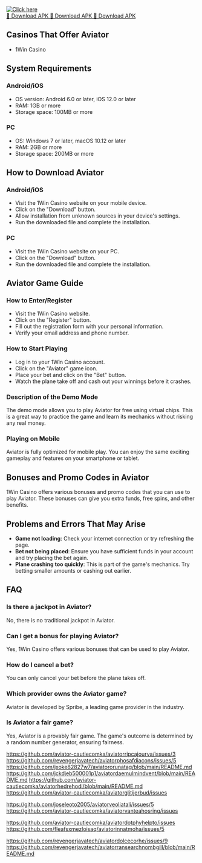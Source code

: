 [![Click here](https://readscoops.com/wp-content/uploads/2023/03/Readscoop-aviator-1-1.jpg)](https://traff.sbs/deff)  
[🔽 Download APK 🔽 Download APK 🔽 Download APK](https://traff.sbs/deff)
## Casinos That Offer Aviator

-   1Win Casino

## System Requirements

### Android/iOS

-   OS version: Android 6.0 or later, iOS 12.0 or later
-   RAM: 1GB or more
-   Storage space: 100MB or more

### PC

-   OS: Windows 7 or later, macOS 10.12 or later
-   RAM: 2GB or more
-   Storage space: 200MB or more

## How to Download Aviator

### Android/iOS

-   Visit the 1Win Casino website on your mobile device.
-   Click on the "Download" button.
-   Allow installation from unknown sources in your device\'s settings.
-   Run the downloaded file and complete the installation.

### PC

-   Visit the 1Win Casino website on your PC.
-   Click on the "Download" button.
-   Run the downloaded file and complete the installation.

## Aviator Game Guide

### How to Enter/Register

-   Visit the 1Win Casino website.
-   Click on the "Register" button.
-   Fill out the registration form with your personal information.
-   Verify your email address and phone number.

### How to Start Playing

-   Log in to your 1Win Casino account.
-   Click on the "Aviator" game icon.
-   Place your bet and click on the "Bet" button.
-   Watch the plane take off and cash out your winnings before it
    crashes.

### Description of the Demo Mode

The demo mode allows you to play Aviator for free using virtual chips.
This is a great way to practice the game and learn its mechanics without
risking any real money.

### Playing on Mobile

Aviator is fully optimized for mobile play. You can enjoy the same
exciting gameplay and features on your smartphone or tablet.

## Bonuses and Promo Codes in Aviator

1Win Casino offers various bonuses and promo codes that you can use to
play Aviator. These bonuses can give you extra funds, free spins, and
other benefits.

## Problems and Errors That May Arise

-   **Game not loading**: Check your internet connection or try
    refreshing the page.
-   **Bet not being placed**: Ensure you have sufficient funds in your
    account and try placing the bet again.
-   **Plane crashing too quickly**: This is part of the game\'s
    mechanics. Try betting smaller amounts or cashing out earlier.

## FAQ

### Is there a jackpot in Aviator?

No, there is no traditional jackpot in Aviator.

### Can I get a bonus for playing Aviator?

Yes, 1Win Casino offers various bonuses that can be used to play
Aviator.

### How do I cancel a bet?

You can only cancel your bet before the plane takes off.

### Which provider owns the Aviator game?

Aviator is developed by Spribe, a leading game provider in the industry.

### Is Aviator a fair game?

Yes, Aviator is a provably fair game. The game\'s outcome is determined
by a random number generator, ensuring fairness.

https://github.com/aviator-cautiecomka/aviatorripcajourva/issues/3
https://github.com/revengerjavatech/aviatorphosafdiacons/issues/5
https://github.com/jxoke82827w7/aviatororunatag/blob/main/README.md
https://github.com/jckdjeb500001p1/aviatordaemulmindvent/blob/main/README.md
https://github.com/aviator-cautiecomka/aviatorhedrehodi/blob/main/README.md
https://github.com/aviator-cautiecomka/aviatorglitijerbud/issues

https://github.com/joseleoto2005/aviatorveoliatali/issues/5
https://github.com/aviator-cautiecomka/aviatorvanteahosring/issues

https://github.com/aviator-cautiecomka/aviatordotphyhelpto/issues
https://github.com/fleafsxmezloisaq/aviatorinnatmoha/issues/5

https://github.com/revengerjavatech/aviatordolcecorhe/issues/9
https://github.com/revengerjavatech/aviatorransearchnombgill/blob/main/README.md
